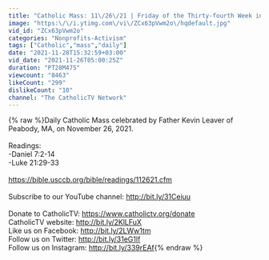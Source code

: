 ```yaml
---
title: "Catholic Mass: 11\/26\/21 | Friday of the Thirty-fourth Week in Ordinary Time"
image: "https:\/\/i.ytimg.com\/vi\/ZCx63pVwm2o\/hqdefault.jpg"
vid_id: "ZCx63pVwm2o"
categories: "Nonprofits-Activism"
tags: ["Catholic","mass","daily"]
date: "2021-11-28T15:32:59+03:00"
vid_date: "2021-11-26T05:00:25Z"
duration: "PT28M47S"
viewcount: "8463"
likeCount: "299"
dislikeCount: "10"
channel: "The CatholicTV Network"
---
```

{% raw %}Daily Catholic Mass celebrated by Father Kevin Leaver of Peabody, MA, on November 26, 2021.<br /><br />Readings:<br />-Daniel 7:2-14<br />-Luke 21:29-33<br /><br /><a rel="nofollow" target="blank" href="https://bible.usccb.org/bible/readings/112621.cfm">https://bible.usccb.org/bible/readings/112621.cfm</a><br /><br />Subscribe to our YouTube channel: <a rel="nofollow" target="blank" href="http://bit.ly/31Ceiuu">http://bit.ly/31Ceiuu</a><br /><br />Donate to CatholicTV: <a rel="nofollow" target="blank" href="https://www.catholictv.org/donate">https://www.catholictv.org/donate</a><br />CatholicTV website: <a rel="nofollow" target="blank" href="http://bit.ly/2KlLFuX">http://bit.ly/2KlLFuX</a><br />Like us on Facebook: <a rel="nofollow" target="blank" href="http://bit.ly/2LWw1tm">http://bit.ly/2LWw1tm</a><br />Follow us on Twitter: <a rel="nofollow" target="blank" href="http://bit.ly/31eG1lf">http://bit.ly/31eG1lf</a><br />Follow us on Instagram: <a rel="nofollow" target="blank" href="http://bit.ly/339rEAf">http://bit.ly/339rEAf</a>{% endraw %}
